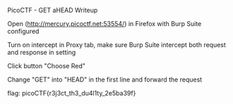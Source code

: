 PicoCTF - GET aHEAD Writeup

Open (<http://mercury.picoctf.net:53554/>) in Firefox with Burp Suite
configured

Turn on intercept in Proxy tab, make sure Burp Suite intercept both
request and response in setting

Click button "Choose Red"

Change "GET" into "HEAD" in the first line and forward the request

flag: picoCTF{r3j3ct_th3_du4l1ty_2e5ba39f}
